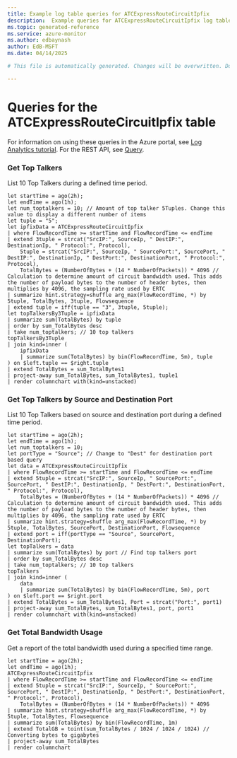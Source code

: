 ```yaml
---
title: Example log table queries for ATCExpressRouteCircuitIpfix
description:  Example queries for ATCExpressRouteCircuitIpfix log table
ms.topic: generated-reference
ms.service: azure-monitor
ms.author: edbaynash
author: EdB-MSFT
ms.date: 04/14/2025

# This file is automatically generated. Changes will be overwritten. Do not change this file directly. 

---
```


# Queries for the ATCExpressRouteCircuitIpfix table

For information on using these queries in the Azure portal, see [Log Analytics tutorial](/azure/azure-monitor/logs/log-analytics-tutorial). For the REST API, see [Query](/azure/azure-monitor/logs/api/overview).


### Get Top Talkers  


List 10 Top Talkers during a defined time period.  

```query
let startTime = ago(2h);
let endTime = ago(1h);
let num_toptalkers = 10; // Amount of top talker 5Tuples. Change this value to display a different number of items
let tuple = "5";  
let ipfixData = ATCExpressRouteCircuitIpfix
| where FlowRecordTime >= startTime and FlowRecordTime <= endTime
| extend 3tuple = strcat("SrcIP:", SourceIp, " DestIP:", DestinationIp, " Protocol:", Protocol),
    5tuple = strcat("SrcIP:", SourceIp, " SourcePort:", SourcePort, " DestIP:", DestinationIp, " DestPort:", DestinationPort, " Protocol:", Protocol),
    TotalBytes = (NumberOfBytes + (14 * NumberOfPackets)) * 4096 // Calculation to determine amount of circuit bandwidth used. This adds the number of payload bytes to the number of header bytes, then multiplies by 4096, the sampling rate used by ERTC
| summarize hint.strategy=shuffle arg_max(FlowRecordTime, *) by 5tuple, TotalBytes, 3tuple, Flowsequence
| extend tuple = iff(tuple == "3", 3tuple, 5tuple);
let topTalkersBy3Tuple = ipfixData
| summarize sum(TotalBytes) by tuple
| order by sum_TotalBytes desc
| take num_toptalkers; // 10 top talkers
topTalkersBy3Tuple
| join kind=inner (
    ipfixData  
    | summarize sum(TotalBytes) by bin(FlowRecordTime, 5m), tuple
) on $left.tuple == $right.tuple
| extend TotalBytes = sum_TotalBytes1
| project-away sum_TotalBytes, sum_TotalBytes1, tuple1
| render columnchart with(kind=unstacked)
```



### Get Top Talkers by Source and Destination Port  


List 10 Top Talkers based on source and destination port during a defined time period.  

```query
let startTime = ago(2h);
let endTime = ago(1h);
let num_toptalkers = 10;
let portType = "Source"; // Change to "Dest" for destination port based query
let data = ATCExpressRouteCircuitIpfix
| where FlowRecordTime >= startTime and FlowRecordTime <= endTime
| extend 5tuple = strcat("SrcIP:", SourceIp, " SourcePort:", SourcePort, " DestIP:", DestinationIp, " DestPort:", DestinationPort, " Protocol:", Protocol),
    TotalBytes = (NumberOfBytes + (14 * NumberOfPackets)) * 4096 // Calculation to determine amount of circuit bandwidth used. This adds the number of payload bytes to the number of header bytes, then multiplies by 4096, the sampling rate used by ERTC 
| summarize hint.strategy=shuffle arg_max(FlowRecordTime, *) by 5tuple, TotalBytes, SourcePort, DestinationPort, Flowsequence
| extend port = iff(portType == "Source", SourcePort, DestinationPort);
let topTalkers = data
| summarize sum(TotalBytes) by port // Find top talkers port
| order by sum_TotalBytes desc
| take num_toptalkers; // 10 top talkers
topTalkers
| join kind=inner (
    data
    | summarize sum(TotalBytes) by bin(FlowRecordTime, 5m), port
) on $left.port == $right.port
| extend TotalBytes = sum_TotalBytes1, Port = strcat("Port:", port1)
| project-away sum_TotalBytes, sum_TotalBytes1, port, port1 
| render columnchart with(kind=unstacked)
```



### Get Total Bandwidth Usage  


Get a report of the total bandwidth used during a specified time range.  

```query
let startTime = ago(2h); 
let endTime = ago(1h);
ATCExpressRouteCircuitIpfix 
| where FlowRecordTime >= startTime and FlowRecordTime <= endTime 
| extend 5tuple = strcat("SrcIP:", SourceIp, " SourcePort:", SourcePort, " DestIP:", DestinationIp, " DestPort:", DestinationPort, " Protocol:", Protocol), 
    TotalBytes = (NumberOfBytes + (14 * NumberOfPackets)) * 4096  
| summarize hint.strategy=shuffle arg_max(FlowRecordTime, *) by 5tuple, TotalBytes, Flowsequence 
| summarize sum(TotalBytes) by bin(FlowRecordTime, 1m) 
| extend TotalGB = toint(sum_TotalBytes / 1024 / 1024 / 1024) // Converting bytes to gigabytes 
| project-away sum_TotalBytes 
| render columnchart 
```

